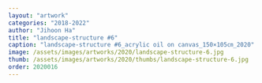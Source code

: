 ```yaml
---
layout: "artwork"
categories: "2018-2022"
author: "Jihoon Ha"
title: "landscape-structure #6"
caption: "landscape-structure #6_acrylic oil on canvas_150×105㎝_2020"
image: /assets/images/artworks/2020/landscape-structure-6.jpg
thumb: /assets/images/artworks/2020/thumbs/landscape-structure-6.jpg
order: 2020016
---
```

